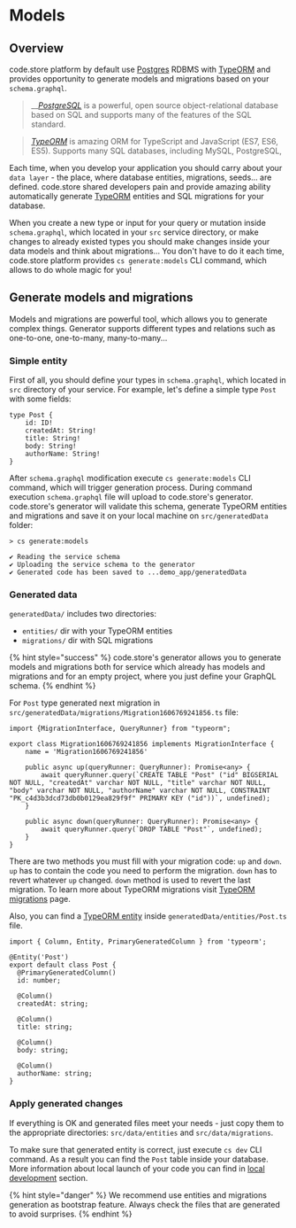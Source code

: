 # Models

## Overview

code.store platform by default use [Postgres](https://www.postgresql.org/) RDBMS with [TypeORM](https://typeorm.io/#/) and provides opportunity to generate  models and migrations based on your `schema.graphql`. 

> \_\_[_PostgreSQL_](https://www.postgresql.org/) is a powerful, open source object-relational database based on SQL and supports many of the features of the SQL standard.

> [_TypeORM_](https://typeorm.io/#/) is amazing ORM for TypeScript and JavaScript \(ES7, ES6, ES5\). Supports many SQL databases, including MySQL, PostgreSQL,

Each time, when you develop your application you should carry about your `data layer` - the place, where database entities, migrations, seeds... are defined. code.store shared developers pain and provide amazing ability automatically generate [TypeORM](https://typeorm.io/#/) entities and SQL migrations for your database. 

When you create a new type or input for your query or mutation inside `schema.graphql`, which located in your `src` service directory, or make changes to already existed types you should make changes inside your data models and think about migrations... You don't have to do it each time, code.store platform provides `cs generate:models` CLI command, which allows to do whole magic for you!

## Generate models and migrations

Models and migrations are powerful tool, which allows you to generate complex things. Generator supports different types and relations such as one-to-one, one-to-many, many-to-many... 

### Simple entity

First of all, you should define your types in `schema.graphql`, which located in `src` directory of your service. For example, let's define a simple type `Post` with some fields:

```text
type Post {
    id: ID!
    createdAt: String!
    title: String!
    body: String!
    authorName: String!
}
```

After `schema.graphql` modification execute `cs generate:models` CLI command, which will trigger generation process. During command execution `schema.graphql` file will upload to code.store's generator. code.store's generator will validate this schema, generate TypeORM entities and migrations and save it on your local machine on `src/generatedData` folder:

```text
> cs generate:models

✔ Reading the service schema
✔ Uploading the service schema to the generator
✔ Generated code has been saved to ...demo_app/generatedData 
```

### Generated data

`generatedData/` includes two directories:

* `entities/` dir with your TypeORM entities
* `migrations/` dir with SQL migrations

{% hint style="success" %}
code.store's generator allows you to generate models and migrations both for service which already has models and migrations and for an empty project, where you just define your GraphQL schema.
{% endhint %}

For `Post` type generated next migration in `src/generatedData/migrations/Migration1606769241856.ts` file:

```text
import {MigrationInterface, QueryRunner} from "typeorm";

export class Migration1606769241856 implements MigrationInterface {
    name = 'Migration1606769241856'

    public async up(queryRunner: QueryRunner): Promise<any> {
        await queryRunner.query(`CREATE TABLE "Post" ("id" BIGSERIAL NOT NULL, "createdAt" varchar NOT NULL, "title" varchar NOT NULL, "body" varchar NOT NULL, "authorName" varchar NOT NULL, CONSTRAINT "PK_c4d3b3dcd73db0b0129ea829f9f" PRIMARY KEY ("id"))`, undefined);
    }

    public async down(queryRunner: QueryRunner): Promise<any> {
        await queryRunner.query(`DROP TABLE "Post"`, undefined);
    }
}
```

There are two methods you must fill with your migration code: `up` and `down`. `up` has to contain the code you need to perform the migration. `down` has to revert whatever `up` changed. `down` method is used to revert the last migration. To learn more about TypeORM migrations visit [TypeORM migrations](https://github.com/typeorm/typeorm/blob/master/docs/migrations.md) page. 

Also, you can find a [TypeORM entity](https://github.com/typeorm/typeorm/blob/master/docs/entities.md) inside `generatedData/entities/Post.ts` file.

```text
import { Column, Entity, PrimaryGeneratedColumn } from 'typeorm';

@Entity('Post')
export default class Post {
  @PrimaryGeneratedColumn()
  id: number;

  @Column()
  createdAt: string;
  
  @Column()
  title: string;
  
  @Column()
  body: string;
  
  @Column()
  authorName: string;
}

```

### Apply generated changes

If everything is OK and generated files meet your needs - just copy them to the appropriate directories: `src/data/entities`  and `src/data/migrations`.

To make sure that generated entity is correct, just execute `cs dev` CLI command. As a result you can find the `Post` table inside your database. More information about local launch of your code you can find in [local development](https://app.gitbook.com/@code-store/s/docs/~/drafts/-MN4H3I2PJY1gdFVV4SY/getting-started/fundamentals/services#local-development) section.

{% hint style="danger" %}
We recommend use entities and migrations generation as bootstrap feature. Always check the files that are generated to avoid surprises.
{% endhint %}









